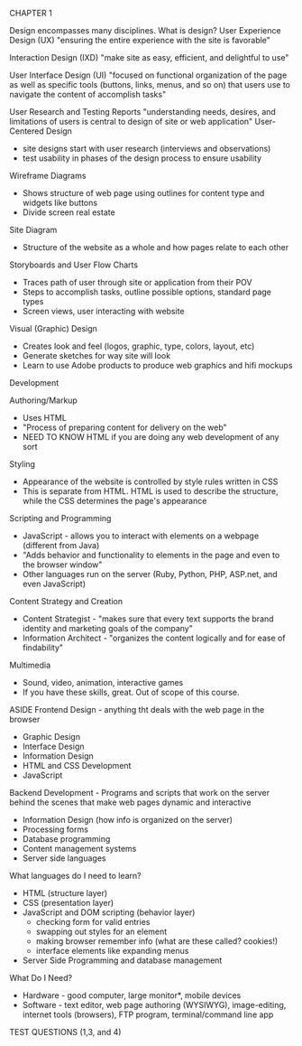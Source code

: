 CHAPTER 1

Design encompasses many disciplines.
What is design?
User Experience Design (UX)
"ensuring the entire experience with the site is favorable"

Interaction Design (IXD)
"make site as easy, efficient, and delightful to use"  

User Interface Design (UI)
"focused on functional organization of the page as well as specific tools (buttons, links, menus, and so on) that users use to navigate the content of accomplish tasks"

User Research and Testing Reports
"understanding needs, desires, and limitations of users is central to design of site or web application"
User-Centered Design 
- site designs start with user research (interviews and observations)
- test usability in phases of the design process to ensure usability

Wireframe Diagrams
- Shows structure of web page using outlines for content type and widgets like buttons
- Divide screen real estate

Site Diagram
- Structure of the website as a whole and how pages relate to each other

Storyboards and User Flow Charts
- Traces path of user through site or application from their POV
- Steps to accomplish tasks, outline possible options, standard page types
- Screen views, user interacting with website

Visual (Graphic) Design
- Creates look and feel (logos, graphic, type, colors, layout, etc)
- Generate sketches for way site will look
- Learn to use Adobe products to produce web graphics and hifi mockups



Development

Authoring/Markup
- Uses HTML 
- "Process of preparing content for delivery on the web"
- NEED TO KNOW HTML if you are doing any web development of any sort

Styling
- Appearance of the website is controlled by style rules written in CSS
- This is separate from HTML. HTML is used to describe the structure, while the CSS determines the page's appearance


Scripting and Programming
- JavaScript - allows you to interact with elements on a webpage (different from Java)
- "Adds behavior and functionality to elements in the page and even to the browser window"
- Other languages run on the server (Ruby, Python, PHP, ASP.net, and even JavaScript)

Content Strategy and Creation
- Content Strategist - "makes sure that every text supports the brand identity and marketing goals of the company"
- Information Architect - "organizes the content logically and for ease of findability"

Multimedia
- Sound, video, animation, interactive games
- If you have these skills, great. Out of scope of this course.


ASIDE
Frontend Design - anything tht deals with the web page in the browser
- Graphic Design
- Interface Design
- Information Design
- HTML and CSS Development
- JavaScript

Backend Development - Programs and scripts that work on the server behind the scenes that make web pages dynamic and interactive
- Information Design (how info is organized on the server)
- Processing forms
- Database programming
- Content management systems
- Server side languages



What languages do I need to learn?
- HTML (structure layer)
- CSS (presentation layer)
- JavaScript and DOM scripting (behavior layer)
  - checking form for valid entries
  - swapping out styles for an element
  - making browser remember info (what are these called? cookies!)
  - interface elements like expanding menus
- Server Side Programming and database management


What Do I Need?
- Hardware - good computer, large monitor*, mobile devices
- Software - text editor, web page authoring (WYSIWYG), image-editing, internet tools (browsers), FTP program, terminal/command line app

TEST QUESTIONS (1,3, and 4)




